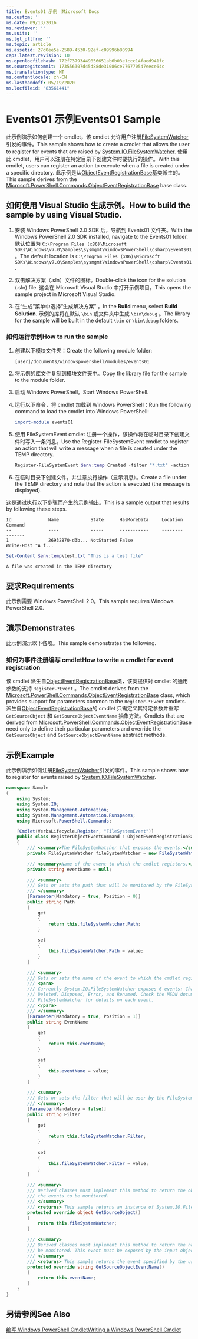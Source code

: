 ```yaml
---
title: Events01 示例 |Microsoft Docs
ms.custom: ''
ms.date: 09/13/2016
ms.reviewer: ''
ms.suite: ''
ms.tgt_pltfrm: ''
ms.topic: article
ms.assetid: 27d0ee5e-2589-4530-92ef-c09996b80994
caps.latest.revision: 10
ms.openlocfilehash: 772f73793449856651ab6b03e1ccc14faed941fc
ms.sourcegitcommit: 173556307d45d88de31086ce776770547eece64c
ms.translationtype: MT
ms.contentlocale: zh-CN
ms.lasthandoff: 05/19/2020
ms.locfileid: "83561441"
---
```

# <a name="events01-sample"></a><span data-ttu-id="bb9fb-102">Events01 示例</span><span class="sxs-lookup"><span data-stu-id="bb9fb-102">Events01 Sample</span></span>

<span data-ttu-id="bb9fb-103">此示例演示如何创建一个 cmdlet，该 cmdlet 允许用户注册[FileSystemWatcher](/dotnet/api/System.IO.FileSystemWatcher)引发的事件。</span><span class="sxs-lookup"><span data-stu-id="bb9fb-103">This sample shows how to create a cmdlet that allows the user to register for events that are raised by [System.IO.FileSystemWatcher](/dotnet/api/System.IO.FileSystemWatcher).</span></span>
<span data-ttu-id="bb9fb-104">使用此 cmdlet，用户可以注册在特定目录下创建文件时要执行的操作。</span><span class="sxs-lookup"><span data-stu-id="bb9fb-104">With this cmdlet, users can register an action to execute when a file is created under a specific directory.</span></span>
<span data-ttu-id="bb9fb-105">此示例是从[ObjectEventRegistrationBase](/dotnet/api/Microsoft.PowerShell.Commands.ObjectEventRegistrationBase)基类派生的。</span><span class="sxs-lookup"><span data-stu-id="bb9fb-105">This sample derives from the [Microsoft.PowerShell.Commands.ObjectEventRegistrationBase](/dotnet/api/Microsoft.PowerShell.Commands.ObjectEventRegistrationBase) base class.</span></span>

## <a name="how-to-build-the-sample-by-using-visual-studio"></a><span data-ttu-id="bb9fb-106">如何使用 Visual Studio 生成示例。</span><span class="sxs-lookup"><span data-stu-id="bb9fb-106">How to build the sample by using Visual Studio.</span></span>

1. <span data-ttu-id="bb9fb-107">安装 Windows PowerShell 2.0 SDK 后，导航到 Events01 文件夹。</span><span class="sxs-lookup"><span data-stu-id="bb9fb-107">With the Windows PowerShell 2.0 SDK installed, navigate to the Events01 folder.</span></span>
   <span data-ttu-id="bb9fb-108">默认位置为 `C:\Program Files (x86)\Microsoft SDKs\Windows\v7.0\Samples\sysmgmt\WindowsPowerShell\csharp\Events01`。</span><span class="sxs-lookup"><span data-stu-id="bb9fb-108">The default location is `C:\Program Files (x86)\Microsoft SDKs\Windows\v7.0\Samples\sysmgmt\WindowsPowerShell\csharp\Events01`.</span></span>

2. <span data-ttu-id="bb9fb-109">双击解决方案（.sln）文件的图标。</span><span class="sxs-lookup"><span data-stu-id="bb9fb-109">Double-click the icon for the solution (.sln) file.</span></span>
   <span data-ttu-id="bb9fb-110">这会在 Microsoft Visual Studio 中打开示例项目。</span><span class="sxs-lookup"><span data-stu-id="bb9fb-110">This opens the sample project in Microsoft Visual Studio.</span></span>

3. <span data-ttu-id="bb9fb-111">在“生成”菜单中选择“生成解决方案”   。</span><span class="sxs-lookup"><span data-stu-id="bb9fb-111">In the **Build** menu, select **Build Solution**.</span></span>
   <span data-ttu-id="bb9fb-112">示例的库将在默认 `\bin` 或文件夹中生成 `\bin\debug` 。</span><span class="sxs-lookup"><span data-stu-id="bb9fb-112">The library for the sample will be built in the default `\bin` or `\bin\debug` folders.</span></span>

### <a name="how-to-run-the-sample"></a><span data-ttu-id="bb9fb-113">如何运行示例</span><span class="sxs-lookup"><span data-stu-id="bb9fb-113">How to run the sample</span></span>

1. <span data-ttu-id="bb9fb-114">创建以下模块文件夹：</span><span class="sxs-lookup"><span data-stu-id="bb9fb-114">Create the following module folder:</span></span>

    `[user]/documents/windowspowershell/modules/events01`

2. <span data-ttu-id="bb9fb-115">将示例的库文件复制到模块文件夹中。</span><span class="sxs-lookup"><span data-stu-id="bb9fb-115">Copy the library file for the sample to the module folder.</span></span>

3. <span data-ttu-id="bb9fb-116">启动 Windows PowerShell。</span><span class="sxs-lookup"><span data-stu-id="bb9fb-116">Start Windows PowerShell.</span></span>

4. <span data-ttu-id="bb9fb-117">运行以下命令，将 cmdlet 加载到 Windows PowerShell：</span><span class="sxs-lookup"><span data-stu-id="bb9fb-117">Run the following command to load the cmdlet into Windows PowerShell:</span></span>

    ```powershell
    import-module events01
    ```

5. <span data-ttu-id="bb9fb-118">使用 FileSystemEvent cmdlet 注册一个操作，该操作将在临时目录下创建文件时写入一条消息。</span><span class="sxs-lookup"><span data-stu-id="bb9fb-118">Use the Register-FileSystemEvent cmdlet to register an action that will write a message when a file is created under the TEMP directory.</span></span>

    ```powershell
    Register-FileSystemEvent $env:temp Created -filter "*.txt" -action { Write-Host "A file was created in the TEMP directory" }
    ```

6. <span data-ttu-id="bb9fb-119">在临时目录下创建文件，并注意执行操作（显示消息）。</span><span class="sxs-lookup"><span data-stu-id="bb9fb-119">Create a file under the TEMP directory and note that the action is executed (the message is displayed).</span></span>

<span data-ttu-id="bb9fb-120">这是通过执行以下步骤而产生的示例输出。</span><span class="sxs-lookup"><span data-stu-id="bb9fb-120">This is a sample output that results by following these steps.</span></span>

```output
Id              Name            State      HasMoreData     Location             Command
--              ----            -----      -----------     --------             -------
1               26932870-d3b... NotStarted False                                 Write-Host "A f...

```

```powershell
Set-Content $env:temp\test.txt "This is a test file"
```

```output
A file was created in the TEMP directory
```

## <a name="requirements"></a><span data-ttu-id="bb9fb-121">要求</span><span class="sxs-lookup"><span data-stu-id="bb9fb-121">Requirements</span></span>

<span data-ttu-id="bb9fb-122">此示例需要 Windows PowerShell 2.0。</span><span class="sxs-lookup"><span data-stu-id="bb9fb-122">This sample requires Windows PowerShell 2.0.</span></span>

## <a name="demonstrates"></a><span data-ttu-id="bb9fb-123">演示</span><span class="sxs-lookup"><span data-stu-id="bb9fb-123">Demonstrates</span></span>

<span data-ttu-id="bb9fb-124">此示例演示以下各项。</span><span class="sxs-lookup"><span data-stu-id="bb9fb-124">This sample demonstrates the following.</span></span>

### <a name="how-to-write-a-cmdlet-for-event-registration"></a><span data-ttu-id="bb9fb-125">如何为事件注册编写 cmdlet</span><span class="sxs-lookup"><span data-stu-id="bb9fb-125">How to write a cmdlet for event registration</span></span>

<span data-ttu-id="bb9fb-126">该 cmdlet 派生自[ObjectEventRegistrationBase](/dotnet/api/Microsoft.PowerShell.Commands.ObjectEventRegistrationBase)类，该类提供对 cmdlet 的通用参数的支持 `Register-*Event` 。</span><span class="sxs-lookup"><span data-stu-id="bb9fb-126">The cmdlet derives from the [Microsoft.PowerShell.Commands.ObjectEventRegistrationBase](/dotnet/api/Microsoft.PowerShell.Commands.ObjectEventRegistrationBase) class, which provides support for parameters common to the `Register-*Event` cmdlets.</span></span>
<span data-ttu-id="bb9fb-127">派生自[ObjectEventRegistrationBase](/dotnet/api/Microsoft.PowerShell.Commands.ObjectEventRegistrationBase)的 cmdlet 只需定义其特定参数并重写 `GetSourceObject` 和 `GetSourceObjectEventName` 抽象方法。</span><span class="sxs-lookup"><span data-stu-id="bb9fb-127">Cmdlets that are derived from [Microsoft.PowerShell.Commands.ObjectEventRegistrationBase](/dotnet/api/Microsoft.PowerShell.Commands.ObjectEventRegistrationBase) need only to define their particular parameters and override the `GetSourceObject` and `GetSourceObjectEventName` abstract methods.</span></span>

## <a name="example"></a><span data-ttu-id="bb9fb-128">示例</span><span class="sxs-lookup"><span data-stu-id="bb9fb-128">Example</span></span>

<span data-ttu-id="bb9fb-129">此示例演示如何注册[FileSystemWatcher](/dotnet/api/System.IO.FileSystemWatcher)引发的事件。</span><span class="sxs-lookup"><span data-stu-id="bb9fb-129">This sample shows how to register for events raised by [System.IO.FileSystemWatcher](/dotnet/api/System.IO.FileSystemWatcher).</span></span>

```csharp
namespace Sample
{
    using System;
    using System.IO;
    using System.Management.Automation;
    using System.Management.Automation.Runspaces;
    using Microsoft.PowerShell.Commands;

    [Cmdlet(VerbsLifecycle.Register, "FileSystemEvent")]
    public class RegisterObjectEventCommand : ObjectEventRegistrationBase
    {
        /// <summary>The FileSystemWatcher that exposes the events.</summary>
        private FileSystemWatcher fileSystemWatcher = new FileSystemWatcher();

        /// <summary>Name of the event to which the cmdlet registers.</summary>
        private string eventName = null;

        /// <summary>
        /// Gets or sets the path that will be monitored by the FileSystemWatcher.
        /// </summary>
        [Parameter(Mandatory = true, Position = 0)]
        public string Path
        {
            get
            {
                return this.fileSystemWatcher.Path;
            }

            set
            {
                this.fileSystemWatcher.Path = value;
            }
        }

        /// <summary>
        /// Gets or sets the name of the event to which the cmdlet registers.
        /// <para>
        /// Currently System.IO.FileSystemWatcher exposes 6 events: Changed, Created,
        /// Deleted, Disposed, Error, and Renamed. Check the MSDN documentation of
        /// FileSystemWatcher for details on each event.
        /// </para>
        /// </summary>
        [Parameter(Mandatory = true, Position = 1)]
        public string EventName
        {
            get
            {
                return this.eventName;
            }

            set
            {
                this.eventName = value;
            }
        }

        /// <summary>
        /// Gets or sets the filter that will be user by the FileSystemWatcher.
        /// </summary>
        [Parameter(Mandatory = false)]
        public string Filter
        {
            get
            {
                return this.fileSystemWatcher.Filter;
            }

            set
            {
                this.fileSystemWatcher.Filter = value;
            }
        }

        /// <summary>
        /// Derived classes must implement this method to return the object that generates
        /// the events to be monitored.
        /// </summary>
        /// <returns> This sample returns an instance of System.IO.FileSystemWatcher</returns>
        protected override object GetSourceObject()
        {
            return this.fileSystemWatcher;
        }

        /// <summary>
        /// Derived classes must implement this method to return the name of the event to
        /// be monitored. This event must be exposed by the input object.
        /// </summary>
        /// <returns> This sample returns the event specified by the user with the -EventName parameter.</returns>
        protected override string GetSourceObjectEventName()
        {
            return this.eventName;
        }
    }
}
```

## <a name="see-also"></a><span data-ttu-id="bb9fb-130">另请参阅</span><span class="sxs-lookup"><span data-stu-id="bb9fb-130">See Also</span></span>

[<span data-ttu-id="bb9fb-131">编写 Windows PowerShell Cmdlet</span><span class="sxs-lookup"><span data-stu-id="bb9fb-131">Writing a Windows PowerShell Cmdlet</span></span>](writing-a-windows-powershell-cmdlet.md)
